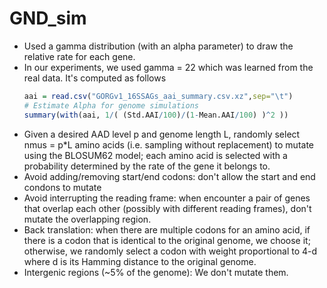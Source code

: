 # GND_sim
  * Used a gamma distribution (with an alpha parameter) to draw the relative rate for each gene. 
   * In our experiments, we used gamma = 22 which was learned from the real data. It's computed as follows
     ~~~R
     aai = read.csv("GORGv1_16SSAGs_aai_summary.csv.xz",sep="\t")
     # Estimate Alpha for genome simulations
     summary(with(aai, 1/( (Std.AAI/100)/(1-Mean.AAI/100) )^2 ))
     ~~~
  * Given a desired AAD level p and genome length L, randomly select nmus = p\*L amino acids (i.e. sampling without replacement) to mutate using the BLOSUM62 model; each amino acid is selected with a probability determined by the rate of the gene it belongs to. 
  * Avoid adding/removing start/end codons: don't allow the start and end condons to mutate
  * Avoid interrupting the reading frame: when encounter a pair of genes that overlap each other (possibly with different reading frames), don't mutate the overlapping region.
  * Back translation: when there are multiple codons for an amino acid, if there is a codon that is identical to the original genome, we choose it; otherwise, we randomly select a codon with weight proportional to 4-d where d is its Hamming distance to the original genome. 
  * Intergenic regions (~5% of the genome): We don't mutate them.

